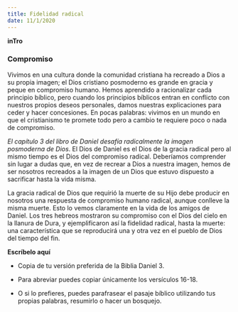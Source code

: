 ```yaml
---
title: Fidelidad radical
date: 11/1/2020
---
```


**inTro**

### Compromiso

Vivimos en una cultura donde la comunidad cristiana ha recreado a Dios a su propia imagen; el Dios cristiano posmoderno es grande en gracia y peque en compromiso humano. Hemos aprendido a racionalizar cada principio bíblico, pero cuando los principios bíblicos entran en conflicto con nuestros propios deseos personales, damos nuestras explicaciones para ceder y hacer concesiones. En pocas palabras: vivimos en un mundo en que el cristianismo te promete todo pero a cambio te requiere poco o nada de compromiso.

_El capítulo 3 del libro de Daniel desafía radicalmente la imagen posmoderna de Dios_. El Dios de Daniel es el Dios de la gracia radical pero al mismo tiempo es el Dios del compromiso radical. Deberíamos comprender sin lugar a dudas que, en vez de recrear a Dios a nuestra imagen, hemos de ser nosotros recreados a la imagen de un Dios que estuvo dispuesto a sacrificar hasta la vida misma.

La gracia radical de Dios que requirió la muerte de su Hijo debe producir en nosotros una respuesta de compromiso humano radical, aunque conlleve la misma muerte. Esto lo vemos claramente en la vida de los amigos de Daniel. Los tres hebreos mostraron su compromiso con el Dios del cielo en la llanura de Dura, y ejemplificaron así la fidelidad radical, hasta la muerte: una característica que se reproducirá una y otra vez en el pueblo de Dios del tiempo del fin.

**Escríbelo aquí**

- Copia de tu versión preferida de la Biblia Daniel 3.

- Para abreviar puedes copiar únicamente los versículos 16-18.

- O si lo prefieres, puedes parafrasear el pasaje bíblico utilizando tus propias palabras, resumirlo o hacer un bosquejo.
